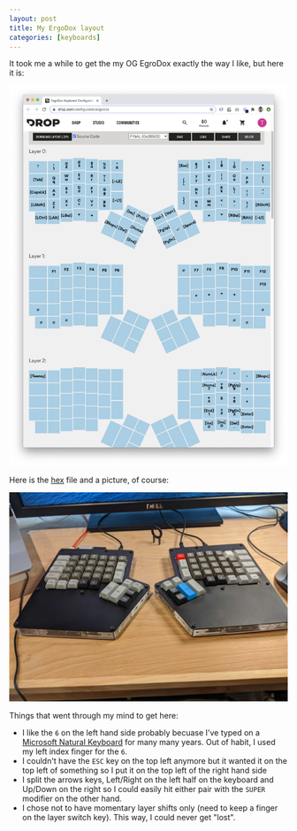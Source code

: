 ```yaml
---
layout: post
title: My ErgoDox layout
categories: [keyboards]
---
```


It took me a while to get the my OG EgroDox exactly the way I like, but here it is:

![](/images/ergodox-layout.png)


Here is the [hex](/assets/firmware.hex) file and a picture, of course:

![](/images/ergodox-final.jpg)

Things that went through my mind to get here:

* I like the `6` on the left hand side probably becuase I've typed on a [Microsoft Natural Keyboard](https://en.wikipedia.org/wiki/Microsoft_ergonomic_keyboards#/media/File:MicrosoftNaturalKeyboardGen1.jpg) for many many years. Out of habit, I used my left index finger for the `6`.
* I couldn't have the `ESC` key on the top left anymore but it wanted it on the top left of something so I put it on the top left of the right hand side
* I split the arrows keys, Left/Right on the left half on the keyboard and Up/Down on the right so I could easily hit either pair with the `SUPER` modifier on the other hand.
* I chose not to have momentary layer shifts only (need to keep a finger on the layer switch key).  This way, I could never get "lost".







